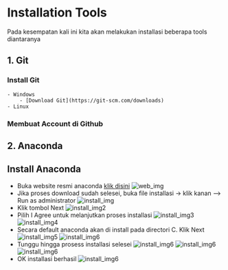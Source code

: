 # Installation Tools
Pada kesempatan kali ini kita akan melakukan installasi beberapa tools diantaranya

## 1. Git
### Install Git
    - Windows
        - [Download Git](https://git-scm.com/downloads)
    - Linux
### Membuat Account di Github

## 2. Anaconda
## Install Anaconda
- Buka website resmi anaconda [klik disini](https://www.anaconda.com/)
![web_img](/assets/images/c00_install/widows/anaconda/ac1.png)
- Jika proses download sudah selesei, buka file installasi -> klik kanan --> Run as administrator
![install_img](/assets/images/c00_install/widows/anaconda/ac4.png)
- Klik tombol Next
![install_img2](/assets/images/c00_install/widows/anaconda/ac5.png)
- Pilih I Agree untuk melanjutkan proses installasi
![install_img3](/assets/images/c00_install/widows/anaconda/ac6.png)
![install_img4](/assets/images/c00_install/widows/anaconda/ac7.png)
- Secara default anaconda akan di install pada directori C. Klik Next
![install_img5](/assets/images/c00_install/widows/anaconda/ac8.png)
![install_img6](/assets/images/c00_install/widows/anaconda/ac9.png)
- Tunggu hingga prosess installasi selesei
![install_img6](/assets/images/c00_install/widows/anaconda/ac10.png)
![install_img6](/assets/images/c00_install/widows/anaconda/ac11.png)
![install_img6](/assets/images/c00_install/widows/anaconda/ac12.png)
- OK installasi berhasil
![install_img6](/assets/images/c00_install/widows/anaconda/ac13.png)


